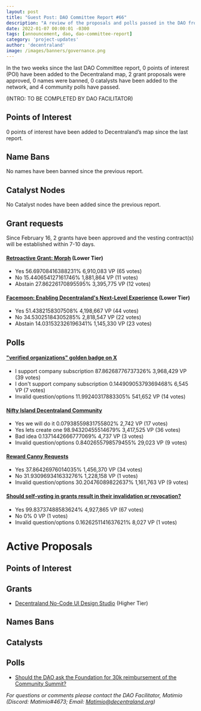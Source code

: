 ```yaml
---
layout: post
title: "Guest Post: DAO Committee Report #66"
description: "A review of the proposals and polls passed in the DAO from February 16 through February 29".
date: 2022-01-07 00:00:01 -0300
tags: [announcement, dao, dao-committee-report]
category: 'project-updates'
author: 'decentraland'
image: /images/banners/governance.png
---
```


In the two weeks since the last DAO Committee report, 0 points of interest (POI) have been added to the Decentraland map, 2 grant proposals were approved, 0 names were banned, 0 catalysts have been added to the network, and 4 community polls have passed.

(INTRO: TO BE COMPLETED BY DAO FACILITATOR)

## Points of Interest
0 points of interest have been added to Decentraland’s map since the last report.


## Name Bans

No names have been banned since the previous report.

## Catalyst Nodes
No Catalyst nodes have been added since the previous report.


## Grant requests
Since February 16, 2 grants have been approved and the vesting contract(s) will be established within 7-10 days.


#### [Retroactive Grant: Morph](https://governance.decentraland.org/proposal/?id=a0e2bf05-2a60-4443-8ae3-5c9505e74cec) (Lower Tier)

* Yes 56.69708416388231% 6,910,083 VP (65 votes)
* No 15.440654127161746% 1,881,864 VP (11 votes)
* Abstain 27.86226170895595% 3,395,775 VP (12 votes)


#### [Facemoon: Enabling Decentraland&#39;s Next-Level Experience](https://governance.decentraland.org/proposal/?id=034fbe30-038d-4349-b6ee-fcb80469b64e) (Lower Tier)

* Yes 51.4382158307508% 4,198,667 VP (44 votes)
* No 34.53025184305285% 2,818,547 VP (22 votes)
* Abstain 14.031532326196341% 1,145,330 VP (23 votes)


## Polls

#### [&#34;verified organizations&#34; golden badge on X ](https://governance.decentraland.org/proposal/?id=8b9c6868-8612-475c-ba4d-13701aa9609c)

* I support company subscription 87.86268776737326% 3,968,429 VP (39 votes)
* I don&#39;t support company subscription 0.14490905379369468% 6,545 VP (7 votes)
* Invalid question/options 11.99240317883305% 541,652 VP (14 votes)


#### [Nifty Island Decentraland Community](https://governance.decentraland.org/proposal/?id=77afb6cd-8802-402e-9932-a1dbf93905ee)

* Yes we will do it 0.07938559831755802% 2,742 VP (17 votes)
* Yes lets create one 98.94320455514679% 3,417,525 VP (36 votes)
* Bad idea 0.1371442666777069% 4,737 VP (3 votes)
* Invalid question/options 0.8402655798579455% 29,023 VP (9 votes)


#### [Reward Canny Requests](https://governance.decentraland.org/proposal/?id=830fe28c-2bae-4a08-8384-3a26aa755ef2)

* Yes 37.86426976014035% 1,456,370 VP (34 votes)
* No 31.930969341633276% 1,228,158 VP (1 votes)
* Invalid question/options 30.20476089822637% 1,161,763 VP (9 votes)


#### [Should self-voting in grants result in their invalidation or revocation?](https://governance.decentraland.org/proposal/?id=fee72e67-9342-4fa9-8574-688916c8419a)

* Yes 99.83737488583624% 4,927,865 VP (67 votes)
* No 0% 0 VP (1 votes)
* Invalid question/options 0.1626251141637621% 8,027 VP (1 votes)



# Active Proposals

## Points of Interest


## Grants

* [Decentraland No-Code UI Design Studio](https://governance.decentraland.org/proposal/?id=578d3d3e-9fd2-48cb-bea3-ddc6fb5ab1dd) (Higher Tier)

## Names Bans


## Catalysts


## Polls

* [Should the DAO ask the Foundation for 30k reimbursement of the Community Summit?](https://governance.decentraland.org/proposal/?id=910fa963-4211-44a9-b137-a37c5131e9dd)

*For questions or comments please contact the DAO Facilitator, Matimio (Discord: Matimio#4673; Email: [Matimio@decentraland.org](mailto:Matimio@decentraland.org))*